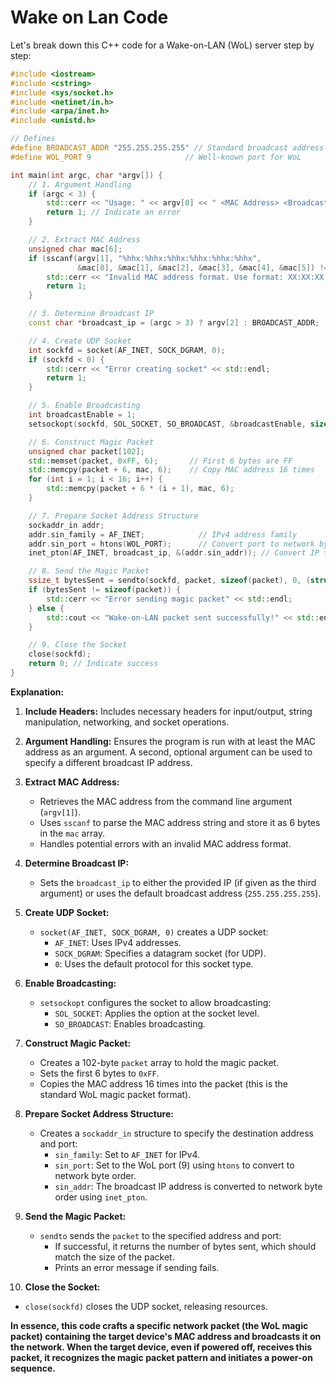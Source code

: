 # Wake on Lan Code

Let's break down this C++ code for a Wake-on-LAN (WoL) server step by step:

```c++
#include <iostream>
#include <cstring>
#include <sys/socket.h> 
#include <netinet/in.h> 
#include <arpa/inet.h> 
#include <unistd.h> 

// Defines
#define BROADCAST_ADDR "255.255.255.255" // Standard broadcast address
#define WOL_PORT 9                     // Well-known port for WoL

int main(int argc, char *argv[]) {
    // 1. Argument Handling
    if (argc < 3) { 
        std::cerr << "Usage: " << argv[0] << " <MAC Address> <Broadcast IP (optional)>" << std::endl;
        return 1; // Indicate an error
    }

    // 2. Extract MAC Address
    unsigned char mac[6]; 
    if (sscanf(argv[1], "%hhx:%hhx:%hhx:%hhx:%hhx:%hhx", 
               &mac[0], &mac[1], &mac[2], &mac[3], &mac[4], &mac[5]) != 6) {
        std::cerr << "Invalid MAC address format. Use format: XX:XX:XX:XX:XX:XX" << std::endl;
        return 1; 
    }

    // 3. Determine Broadcast IP
    const char *broadcast_ip = (argc > 3) ? argv[2] : BROADCAST_ADDR; 

    // 4. Create UDP Socket
    int sockfd = socket(AF_INET, SOCK_DGRAM, 0);
    if (sockfd < 0) {
        std::cerr << "Error creating socket" << std::endl;
        return 1; 
    }

    // 5. Enable Broadcasting
    int broadcastEnable = 1;
    setsockopt(sockfd, SOL_SOCKET, SO_BROADCAST, &broadcastEnable, sizeof(broadcastEnable));

    // 6. Construct Magic Packet
    unsigned char packet[102]; 
    std::memset(packet, 0xFF, 6);       // First 6 bytes are FF
    std::memcpy(packet + 6, mac, 6);    // Copy MAC address 16 times
    for (int i = 1; i < 16; i++) {
        std::memcpy(packet + 6 * (i + 1), mac, 6); 
    }

    // 7. Prepare Socket Address Structure
    sockaddr_in addr; 
    addr.sin_family = AF_INET;            // IPv4 address family
    addr.sin_port = htons(WOL_PORT);      // Convert port to network byte order
    inet_pton(AF_INET, broadcast_ip, &(addr.sin_addr)); // Convert IP to binary form

    // 8. Send the Magic Packet
    ssize_t bytesSent = sendto(sockfd, packet, sizeof(packet), 0, (struct sockaddr *)&addr, sizeof(addr));
    if (bytesSent != sizeof(packet)) {
        std::cerr << "Error sending magic packet" << std::endl;
    } else {
        std::cout << "Wake-on-LAN packet sent successfully!" << std::endl;
    }

    // 9. Close the Socket
    close(sockfd); 
    return 0; // Indicate success
}
```

**Explanation:**

1. **Include Headers:** Includes necessary headers for input/output, string manipulation, networking, and socket operations.

2. **Argument Handling:** Ensures the program is run with at least the MAC address as an argument. A second, optional argument can be used to specify a different broadcast IP address.

3. **Extract MAC Address:**
   - Retrieves the MAC address from the command line argument (`argv[1]`).
   - Uses `sscanf` to parse the MAC address string and store it as 6 bytes in the `mac` array.
   - Handles potential errors with an invalid MAC address format.

4. **Determine Broadcast IP:**
   - Sets the `broadcast_ip` to either the provided IP (if given as the third argument) or uses the default broadcast address (`255.255.255.255`).

5. **Create UDP Socket:**
   - `socket(AF_INET, SOCK_DGRAM, 0)` creates a UDP socket:
     - `AF_INET`: Uses IPv4 addresses.
     - `SOCK_DGRAM`: Specifies a datagram socket (for UDP).
     - `0`: Uses the default protocol for this socket type.

6. **Enable Broadcasting:**
   - `setsockopt` configures the socket to allow broadcasting:
     - `SOL_SOCKET`: Applies the option at the socket level.
     - `SO_BROADCAST`: Enables broadcasting.

7. **Construct Magic Packet:**
   - Creates a 102-byte `packet` array to hold the magic packet.
   - Sets the first 6 bytes to `0xFF`.
   - Copies the MAC address 16 times into the packet (this is the standard WoL magic packet format).

8. **Prepare Socket Address Structure:**
   - Creates a `sockaddr_in` structure to specify the destination address and port:
     - `sin_family`: Set to `AF_INET` for IPv4.
     - `sin_port`: Set to the WoL port (9) using `htons` to convert to network byte order.
     - `sin_addr`: The broadcast IP address is converted to network byte order using `inet_pton`.

9. **Send the Magic Packet:**
   - `sendto` sends the `packet` to the specified address and port:
     - If successful, it returns the number of bytes sent, which should match the size of the packet.
     - Prints an error message if sending fails.

10. **Close the Socket:**
   - `close(sockfd)` closes the UDP socket, releasing resources.

**In essence, this code crafts a specific network packet (the WoL magic packet) containing the target device's MAC address and broadcasts it on the network. When the target device, even if powered off, receives this packet, it recognizes the magic packet pattern and initiates a power-on sequence.** 

# 
